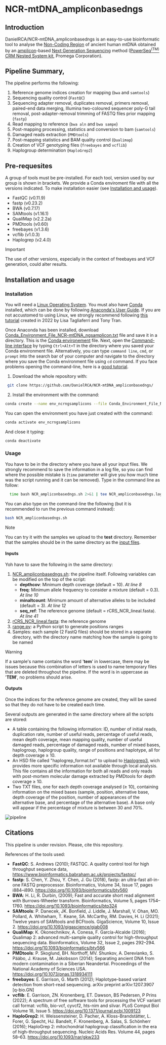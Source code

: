 # NCR-mtDNA_ampliconbasedngs


## Introduction

DanielRCA/NCR-mtDNA_ampliconbasedngs is an easy-to-use bioinformatic tool to analyse the [Non-Coding Region](https://en.wikipedia.org/wiki/MtDNA_control_region) of ancient human mtDNA obtained by an [amplicon](https://en.wikipedia.org/wiki/Amplicon)-based [Next Generation Sequencing](https://www.ncbi.nlm.nih.gov/pmc/articles/PMC3841808/) method ([PowerSeq<sup>(TM)</sup> CRM Nested System kit](https://www.promega.es/products/forensic-dna-analysis-mps/target-amplification-and-library-prep/powerseq-crm-nested-system-custom/?catNum=AX5810), Promega Corporation).


## Pipeline Summary,

The pipeline performs the following:

1. Reference genome indices creation for mapping (`bwa` and `samtools`)
2. Sequencing quality control (`FastQC`)
3. Sequencing adapter removal, duplicates removal, primers removal, paired-end data merging, Illumina two-coloured sequencer poly-G tail removal, post-adapter-removal trimming of FASTQ files prior mapping (`fastp`)
4. Read mapping to reference (`bwa aln` and `bwa sampe`)
5. Post-mapping processing, statistics and conversion to bam (`samtools`)
6. Damaged reads extraction (`PMDtools`)
7. Post-mapping statistics and BAM quality control (`Qualimap`)
8. Creation of VCF genotyping files (`freebayes` and `vcflib`)
9. Haplogroup determination (`HaploGrep2`)


## Pre-requesites

A group of tools must be pre-installed. For each tool, version used by our group is shown in brackets. We provide a Conda enviroment file with all the versions indicated. To make installation easier (see [Installation and usage](#installation-and-usage)).

- FastQC (v0.11.9)
- fastp (v0.23.2)
- BWA (v0.7.17)
- SAMtools (v1.16.1)
- QualiMap (v2.2.2a)
- PMDtools (v0.60)
- freebayes (v1.3.6)
- vcflib (v1.0.3)
- Haplogrep (v2.4.0)

> [!IMPORTANT]
> The use of other versions, especially  in the context of freebayes and VCF generation, could alter results.


## Installation and usage


### Installation

You will need a [Linux Operating System](https://en.wikipedia.org/wiki/Linux). You must also have [Conda](https://docs.conda.io/projects/conda/en/stable/) installed, which can be done by following [Anaconda's User Guide](https://docs.conda.io/projects/conda/en/latest/user-guide/install/linux.html). If you are not accustomed to using Linux, we strongly recommend following [this tutorial](https://www.digitalocean.com/community/tutorials/how-to-install-the-anaconda-python-distribution-on-ubuntu-22-04) created in 2022 by Lisa Tagliaferri and Tony Tran.

Once Anaconda has been installed, download [Conda_Environment_File_NCR-mtDNA_ngsamplicon.txt](https://github.com/DanielRCA/NCR-mtDNA_ampliconbasedngs/blob/main/Conda_Environment_File_NCR-mtDNA_ngsamplicon.txt) file and save it in a directory. This is the [Conda environement](https://docs.conda.io/projects/conda/en/latest/user-guide/concepts/environments.html) file. Next, open the [Command-line interface](https://en.wikipedia.org/wiki/Command-line_interface#Command_prompt) by typing `Ctrl+Alt+T` in the directory where you saved your Conda environment file. Alternatively, you can type `command line`, `cmd`, or `prompt` into the search bar of your computer and navigate to the directory where you save the Conda environment file using `cd` command. If you face problems opening the command-line, here is a [good tutorial](https://www.groovypost.com/howto/cant-open-terminal-in-ubuntu-fixes/).



1. Download the whole repository with:
 ```bash
  git clone https://github.com/DanielRCA/NCR-mtDNA_ampliconbasedngs/
  ````

2. Install the environment with the command:
  ```bash
  conda create --name env_ncrngsamplicons --file Conda_Environment_File_NCR-mtDNA_ngsamplicon.txt
  ````
You can open the environment you have just created with the command:
  ```bash
  conda activate env_ncrngsamplicons
  ````
And close it typing:
  ```bash
  conda deactivate
  ````

### Usage

You have to be in the directory where you have all your input files. We strongly recommend to save the information in a log file, so you can find where the possible mistake is (`time` parameter will give you how much time was the script running and it can be removed). Type in the command line as follow:
```bash
  time bash NCR_ampliconbasedngs.sh 2>&1 | tee NCR_ampliconbasedngs.log
  ```

You can also type on the command-line the following (but it is recommended to run the previous command instead):
  ```bash
  bash NCR_ampliconbasedngs.sh
  ```

> [!NOTE]
> You can try it with the samples we upload to the **test** directory. Remember that the samples should be in the same directory as the [input files](#inputs).


#### Inputs

Yoh have to save the following in the same directory:
  1. [NCR_ampliconbasedngs.sh](https://github.com/DanielRCA/NCR-mtDNA_ampliconbasedngs/blob/main/NCR_ampliconbasedngs.sh): the pipeline itself. Following variables can be modified on the top of the script:
      - **depthcov**: Minimum depth coverage (default = 10). *At line 8*
      - **freq**: Minimum allele frequency to consider a mixture (default = 0.3). *At line 10*
      - **minaltcount**: Minimum amount of alternative alleles to be included (default = 3). *At line 12*
      - **seq_ref**: The reference genome (default = rCRS_NCR_lineal.fasta). *At line 41*
  2. [rCRS_NCR_lineal.fasta](https://github.com/DanielRCA/NCR-mtDNA_ampliconbasedngs/blob/main/rCRS_NCR_lineal.fast): the reference genome
  3. [range.py](https://github.com/DanielRCA/NCR-mtDNA_ampliconbasedngs/blob/main/range.py): a Python script to generate positions ranges
  4. Samples: each sample (2 FastQ files) should be stored in a separate directory, with the directory name matching how the sample is going to be named


> [!WARNING]
> If a sample's name contains the word '**tem**' in lowercase, there may be issues because this combination of letters is used to name temporary files that are deleted throughout the pipeline. If the word is in uppercase as '**TEM**', no problems should arise.


#### Outputs

Once the indices for the reference genome are created, they will be saved so that they do not have to be created each time.

Several outputs are generated in the same directory where all the scripts are stored:

 - A table containing the following information: ID, number of initial reads, duplication rate, number of useful reads, percentage of useful reads, mean depth coverage, mean mapping quality, number of useful damaged reads, percentage of damaged reads, number of mixed bases, haplogroup, haplogroup quality, range of positions and haplotype, all for depth coverage ≥ 10.
 - An HSD file called "haplogrep_format.txt" to upload to [Haplogrep3](https://haplogrep.i-med.ac.at/), wich provides more specific information not available through local analysis. This file contains all the information for both all reads and only reads with post-mortem molecular damage extracted by PMDtools for depth coverage ≥ 10.
 - Two TXT files, one for each depth coverage analysed (≥ 10), containing information on the mixed bases (sample, position, alternative base, depth coverage of the position, number of appearances of the alternative base, and percentage of the alternative base). A base only will appear if the percentage of mixture is between 30 and 70%.

![pipeline](https://github.com/DanielRCA/NCR-mtDNA_ampliconbasedngs/assets/97441691/7da5d721-32c5-4325-8504-7dde04ec960f)



## Citations

This pipeline is under revision. Please, cite this repository.

References of the tools used:
- **FastQC**: S. Andrews (2010); FASTQC. A quality control tool for high throughput sequence data, https://www.bioinformatics.babraham.ac.uk/projects/fastqc/
- **fastp**: S. Chen, Y. Zhou, Y. Chen, J. Gu (2018), fastp: an ultra-fast all-in-one FASTQ preprocessor. Bioinformatics, Volume 34, Issue 17, pages i884–i890. https://doi.org/10.1093/bioinformatics/bty560
- **BWA**: H. Li, R. Durbin, (2009); Fast and accurate short read alignment with Burrows-Wheeler transform. Bioinformatics, Volume 5, pages 1754–1760. https://doi.org/10.1093/bioinformatics/btp324
- **SAMtools**: P. Danecek, JK. Bonfield, J. Liddle, J. Marshall, V. Ohan, MO. Pollard, A. Whitwham, T. Keane, SA. McCarthy, RM. Davies, H. Li (2021); Twelve years of SAMtools and BCFtools. GigaScience, Volume 10, Issue 2. https://doi.org/10.1093/gigascience/giab008
- **QualiMap**: K. Okonechnikov, A. Conesa, F. García-Alcalde (2016); Qualimap 2: advanced multi-sample quality control for high-throughput sequencing data.  Bioinformatics, Volume 32, Issue 2, pages 292–294. https://doi.org/10.1093/bioinformatics/btv566
- **PMDtools**: P. Skoglund, BH. Northoff, MV. Shunkov, A. Derevianko, S. Pääbo, J. Krause, M. Jakobsson (2014); Separating ancient DNA from modern contamination in a Siberian Neandertal. Proceedings of the National Academy of Sciences USA. https://doi.org/10.1073/pnas.1318934111
- **freebayes**: E. Garrison, G. Marth (2012); Haplotype-based variant detection from short-read sequencing. arXiv preprint arXiv:1207.3907 [q-bio.GN]
- **vcflib**: E. Garrison, ZN. Kronenberg, ET. Dawson, BS Pedersen, P Prins (2022); A spectrum of free software tools for processing the VCF variant call format: vcflib, bio-vcf, cyvcf2, hts-nim and slivar. PLoS Comput Biol Volume 18, Issue 5. https://doi.org/10.1371/journal.pcbi.1009123
- **HaploGrep2**: H. Weissensteiner, D. Pacher, A. Kloss-Brandstätter, L. Forer, G. Specht, HJ. Bandelt, F. Kronenberg, A. Salas, S. Schönherr (2016); HaploGrep 2: mitochondrial haplogroup classification in the era of high-throughput sequencing. Nucleic Acids Res. Volume 44, pages 58–63. https://doi.org/10.1093/nar/gkw233
